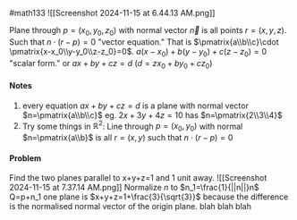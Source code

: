 #math133 
![[Screenshot 2024-11-15 at 6.44.13 AM.png]]

Plane through $p=(x_0,y_0,z_0)$ with normal vector $\vec{n}$ is all points $r=(x,y,z)$. Such that $n\cdot (r-p)=0$ "vector equation." That is $\pmatrix{a\\b\\c}\cdot \pmatrix{x-x_0\\y-y_0\\z-z_0}=0$. $a(x - x_0) + b(y - y_0) + c(z - z_0) = 0$ "scalar form." or $ax+by+cz=d$ ($d=zx_0+by_0+cz_0$)

#### Notes
1. every equation $ax+by+cz=d$ is a plane with normal vector $n=\pmatrix{a\\b\\c}$ eg. $2x+3y+4z=10$ has $n=\pmatrix{2\\3\\4}$
2. Try some things in $\mathbb{R}^2$: Line through $p=(x_0,y_0)$ with normal $n=\pmatrix{a\\b}$ is all $r=(x,y)$ such that $n\cdot (r-p)=0$


#### Problem
Find the two planes parallel to x+y+z=1 and 1 unit away.
![[Screenshot 2024-11-15 at 7.37.14 AM.png]]
Normalize $n$ to $n_1=\frac{1}{||n||}n$
Q=p+n_1
one plane is 
$x+y+z=1+\frac{3}{\sqrt{3}}$
because the difference is the normalised normal vector of the origin plane. blah blah blah

